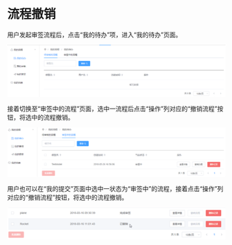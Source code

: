 # 流程撤销

用户发起审签流程后，点击“我的待办”项，进入“我的待办”页面。

![&#x6211;&#x7684;&#x5F85;&#x529E;](../../../.gitbook/assets/liu-cheng-che-xiao-1.png)

接着切换至“审签中的流程”页面，选中一流程后点击“操作”列对应的“撤销流程”按钮，将选中的流程撤销。

![&#x5BA1;&#x6838;&#x4E2D;&#x7684;&#x6D41;&#x7A0B;](../../../.gitbook/assets/liu-cheng-che-xiao-2.png)

用户也可以在“我的提交”页面中选中一状态为“审签中”的流程，接着点击“操作”列对应的“撤销流程”按钮，将选中的流程撤销。

![&#x64A4;&#x9500;&#x6D41;&#x7A0B;](../../../.gitbook/assets/liu-cheng-che-xiao-3.png)

